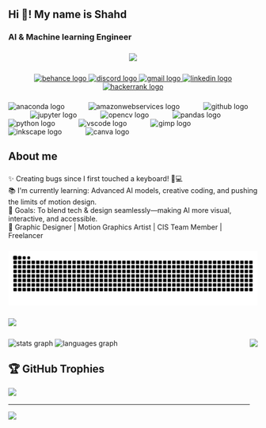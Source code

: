 <h2 align="left">Hi 👋! My name is Shahd </h2>

###

<h3 align="left">AI & Machine learning Engineer</h3>

###

<div align="center">
  <img height="200" src="https://media.licdn.com/dms/image/v2/D4D16AQGzYsjQSg63tg/profile-displaybackgroundimage-shrink_350_1400/B4DZUvNg8YGkAY-/0/1740253874700?e=1753315200&v=beta&t=dLe6G3PN-Q027FQmpKR0TK9xW3DNNNULZRmgII0nmVg" />
</div>


###

<div align="center">
  <a href="https://www.behance.net/shahdalaa33" target="_blank">
    <img src="https://img.shields.io/static/v1?message=Behance&logo=behance&label=&color=1769ff&logoColor=white&labelColor=&style=flat" height="35" alt="behance logo"  />
  </a>
  <a href="https://discord.com/users/1204132395113250877" target="_blank">
    <img src="https://img.shields.io/static/v1?message=Discord&logo=discord&label=&color=7289DA&logoColor=white&labelColor=&style=flat" height="35" alt="discord logo"  />
  </a>
  <a href="sa1200295@gmail.com" target="_blank">
    <img src="https://img.shields.io/static/v1?message=Gmail&logo=gmail&label=&color=D14836&logoColor=white&labelColor=&style=flat" height="35" alt="gmail logo"  />
  </a>
  <a href="www.linkedin.com/in/shahd-alaa-029ba62a4" target="_blank">
    <img src="https://img.shields.io/static/v1?message=LinkedIn&logo=linkedin&label=&color=0077B5&logoColor=white&labelColor=&style=flat" height="35" alt="linkedin logo"  />
  </a>
  <a href="https://www.hackerrank.com/profile/sa1200295" target="_blank">
    <img src="https://img.shields.io/static/v1?message=HackerRank&logo=hackerrank&label=&color=2EC866&logoColor=white&labelColor=&style=flat" height="35" alt="hackerrank logo"  />
  </a>
</div>

###

<div align="left">
  <img src="https://cdn.jsdelivr.net/gh/devicons/devicon/icons/anaconda/anaconda-original.svg" height="40" alt="anaconda logo"  />
  <img width="40" />
  <img src="https://cdn.jsdelivr.net/gh/devicons/devicon/icons/amazonwebservices/amazonwebservices-line-wordmark.svg" height="40" alt="amazonwebservices logo"  />
  <img width="40" />
  <img src="https://cdn.jsdelivr.net/gh/devicons/devicon/icons/github/github-original.svg" height="40" alt="github logo"  />
  <img width="40" />
  <img src="https://cdn.jsdelivr.net/gh/devicons/devicon/icons/jupyter/jupyter-original.svg" height="40" alt="jupyter logo"  />
  <img width="40" />
  <img src="https://cdn.jsdelivr.net/gh/devicons/devicon/icons/opencv/opencv-original.svg" height="40" alt="opencv logo"  />
  <img width="40" />
  <img src="https://cdn.jsdelivr.net/gh/devicons/devicon/icons/pandas/pandas-original.svg" height="40" alt="pandas logo"  />
  <img width="40" />
  <img src="https://cdn.jsdelivr.net/gh/devicons/devicon/icons/python/python-original.svg" height="40" alt="python logo"  />
  <img width="40" />
  <img src="https://cdn.jsdelivr.net/gh/devicons/devicon/icons/vscode/vscode-original.svg" height="40" alt="vscode logo"  />
  <img width="40" />
  <img src="https://cdn.jsdelivr.net/gh/devicons/devicon/icons/gimp/gimp-original.svg" height="40" alt="gimp logo"  />
  <img width="40" />
  <img src="https://cdn.jsdelivr.net/gh/devicons/devicon/icons/inkscape/inkscape-original.svg" height="40" alt="inkscape logo"  />
  <img width="40" />
  <img src="https://cdn.jsdelivr.net/gh/devicons/devicon/icons/canva/canva-original.svg" height="40" alt="canva logo"  />
</div>

###

<h2 align="left">About me</h2>

###

<p align="left">✨ Creating bugs since I first touched a keyboard! 🐞💻<br>📚 I'm currently learning: Advanced AI models, creative coding, and pushing the limits of motion design.<br>🎯 Goals: To blend tech & design seamlessly—making AI more visual, interactive, and accessible.<br>🚀 Graphic Designer | Motion Graphics Artist | CIS Team Member | Freelancer</p>

###
###

<img src="https://raw.githubusercontent.com/Shahd-404/Shahd-404/output/snake.svg" alt="Snake animation" />

###

<div align="left">
  <img src="https://visitor-badge.laobi.icu/badge?page_id=Shahd-404.Shahd-404&"  />
</div>

###

<img align="right" height="300" src="https://media4.giphy.com/media/v1.Y2lkPTc5MGI3NjExMDB0eGFvOGx3MjkyNDh0NzdhOXY4eTg3MGQxYWd2dzd0cmw3dzAwaCZlcD12MV9pbnRlcm5hbF9naWZfYnlfaWQmY3Q9Zw/jBOOXxSJfG8kqMxT11/giphy.gif"  />

###

<div align="left">
  <img src="https://github-readme-stats.vercel.app/api?username=Shahd-404&hide_title=false&hide_rank=false&show_icons=true&include_all_commits=true&count_private=true&disable_animations=false&theme=dracula&locale=en&hide_border=false" height="150" alt="stats graph"  />
  <img src="https://github-readme-stats.vercel.app/api/top-langs?username=Shahd-404&locale=en&hide_title=false&layout=compact&card_width=320&langs_count=5&theme=dracula&hide_border=false" height="150" alt="languages graph"  />
</div>

###

## 🏆 GitHub Trophies
![](https://github-profile-trophy.vercel.app/?username=Shahd-404&theme=radical&no-frame=false&no-bg=false&margin-w=4)

---
[![](https://visitcount.itsvg.in/api?id=Shahd-404&icon=0&color=2)](https://visitcount.itsvg.in)

<!-- Proudly created with GPRM ( https://gprm.itsvg.in ) -->
